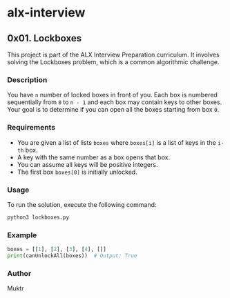 # alx-interview
## 0x01. Lockboxes

This project is part of the ALX Interview Preparation curriculum. It involves solving the Lockboxes problem, which is a common algorithmic challenge.

### Description

You have `n` number of locked boxes in front of you. Each box is numbered sequentially from `0` to `n - 1` and each box may contain keys to other boxes. Your goal is to determine if you can open all the boxes starting from box `0`.

### Requirements

- You are given a list of lists `boxes` where `boxes[i]` is a list of keys in the `i-th` box.
- A key with the same number as a box opens that box.
- You can assume all keys will be positive integers.
- The first box `boxes[0]` is initially unlocked.

### Usage

To run the solution, execute the following command:

```bash
python3 lockboxes.py
```

### Example

```python
boxes = [[1], [2], [3], [4], []]
print(canUnlockAll(boxes))  # Output: True
```

### Author

Muktr